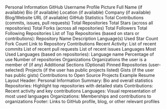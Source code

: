 Personal Information
GitHub Username
Profile Picture
Full Name (if available)
Bio (if available)
Location (if available)
Company (if available)
Blog/Website URL (if available)
GitHub Statistics
Total Contributions (commits, issues, pull requests)
Total Repositories
Total Stars (across all repositories)
Total Forks (across all repositories)
Total Followers
Total Following
Repositories
List of Top Repositories (based on stars or contributions):
Repository Name
Description
Language(s) Used
Star Count
Fork Count
Link to Repository
Contributions
Recent Activity:
List of recent commits
List of recent pull requests
List of recent issues
Languages
Most Used Languages (based on repositories):
Language name
Percentage of use
Number of repositories
Organizations
Organizations the user is a member of (if any)
Additional Sections (Optional)
Pinned Repositories (user-selected)
Projects (if the user has public projects listed)
Gists (if the user has public gists)
Contributions to Open Source Projects
Example Resume Layout
Header: Personal Information
Summary: Bio and overall statistics
Repositories: Highlight top repositories with detailed stats
Contributions: Recent activity and key contributions
Languages: Visual representation of most used languages
Organizations: Memberships and contributions to organizations
Footer: Links to GitHub profile, blog, or other relevant profiles
